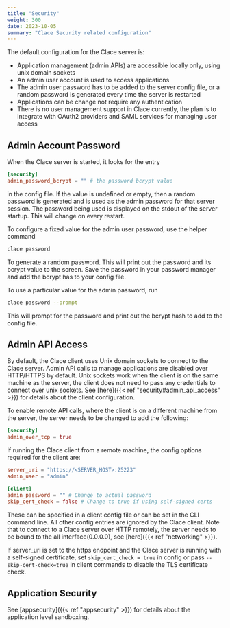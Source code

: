 ```yaml
---
title: "Security"
weight: 300
date: 2023-10-05
summary: "Clace Security related configuration"
---
```


The default configuration for the Clace server is:

- Application management (admin APIs) are accessible locally only, using unix domain sockets
- An admin user account is used to access applications
- The admin user password has to be added to the server config file, or a random password is generated every time the server is restarted
- Applications can be change not require any authentication
- There is no user management support in Clace currently, the plan is to integrate with OAuth2 providers and SAML services for managing user access

## Admin Account Password

When the Clace server is started, it looks for the entry

```toml
[security]
admin_password_bcrypt = "" # the password bcrypt value
```

in the config file. If the value is undefined or empty, then a random password is generated and is used as the admin password for that server session. The password being used is displayed on the stdout of the server startup. This will change on every restart.

To configure a fixed value for the admin user password, use the helper command

```bash
clace password
```

To generate a random password. This will print out the password and its bcrypt value to the screen. Save the password in your password manager and add the bcrypt has to your config file.

To use a particular value for the admin password, run

```bash
clace password --prompt
```

This will prompt for the password and print out the bcrypt hash to add to the config file.

## Admin API Access

By default, the Clace client uses Unix domain sockets to connect to the Clace server. Admin API calls to manage applications are disabled over HTTP/HTTPS by default. Unix sockets work when the client is on the same machine as the server, the client does not need to pass any credentials to connect over unix sockets. See [here]({{< ref "security#admin_api_access" >}}) for details about the client configuration.

To enable remote API calls, where the client is on a different machine from the server, the server needs to be changed to add the following:

```toml
[security]
admin_over_tcp = true
```

If running the Clace client from a remote machine, the config options required for the client are:

```toml
server_uri = "https://<SERVER_HOST>:25223"
admin_user = "admin"

[client]
admin_password = "" # Change to actual password
skip_cert_check = false # Change to true if using self-signed certs
```

These can be specified in a client config file or can be set in the CLI command line. All other config entries are ignored by the Clace client. Note that to connect to a Clace server over HTTP remotely, the server needs to be bound to the all interface(0.0.0.0), see [here]({{< ref "networking" >}}).

If server_uri is set to the https endpoint and the Clace server is running with a self-signed certificate, set `skip_cert_check = true` in config or pass `--skip-cert-check=true` in client commands to disable the TLS certificate check.

## Application Security

See [appsecurity]({{< ref "appsecurity" >}}) for details about the application level sandboxing.
